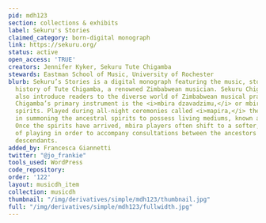 ```yaml
---
pid: mdh123
section: collections & exhibits
label: Sekuru's Stories
claimed_category: born-digital monograph
link: https://sekuru.org/
status: active
open_access: 'TRUE'
creators: Jennifer Kyker, Sekuru Tute Chigamba
stewards: Eastman School of Music, University of Rochester
blurb: Sekuru’s Stories is a digital monograph featuring the music, stories, and life
  history of Tute Chigamba, a renowned Zimbabwean musician. Sekuru Chigamba’s stories
  also introduce readers to the diverse world of Zimbabwean musical practice. Sekuru
  Chigamba’s primary instrument is the <i>mbira dzavadzimu,</i> or mbira of the ancestral
  spirits. Played during all-night ceremonies called <i>mapira,</i> the mbira is instrumental
  in summoning the ancestral spirits to possess living mediums, known as <i>masvikiro.</i>
  Once the spirits have arrived, mbira players often shift to a softer, slower style
  of playing in order to accompany consultations between the ancestors and their living
  descendants.
added_by: Francesca Giannetti
twitter: "@jo_frankie"
tools_used: WordPress
code_repository:
order: '122'
layout: musicdh_item
collection: musicdh
thumbnail: "/img/derivatives/simple/mdh123/thumbnail.jpg"
full: "/img/derivatives/simple/mdh123/fullwidth.jpg"
---
```

